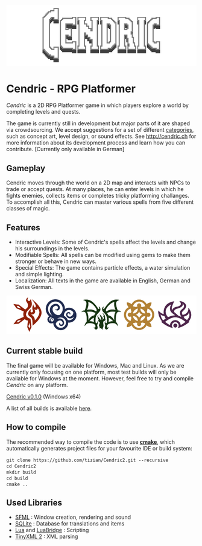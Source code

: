 ![cendric logo](images/title.png)
# Cendric - RPG Platformer

*Cendric* is a 2D RPG Platformer game in which players explore a world by completing levels and quests.

The game is currently still in development but major parts of it are shaped via crowdsourcing. We accept suggestions for a set of different <a href="http://cendric.ch/contribute">categories</a>, such as concept art, level design, or sound effects. See http://cendric.ch for more information about its development process and learn how you can contribute. [Currently only available in German]

## Gameplay

Cendric moves through the world on a 2D map and interacts with NPCs to trade or accept quests. At many places, he can enter levels in which he fights enemies, collects items or completes tricky platforming challanges. To accomplish all this, Cendric can master various spells from five different classes of magic.

## Features

- Interactive Levels: Some of Cendric's spells affect the levels and change his surroundings in the levels.
- Modifiable Spells: All spells can be modified using gems to make them stronger or behave in new ways.
- Special Effects: The game contains particle effects, a water simulation and simple lighting.
- Localization: All texts in the game are available in English, German and Swiss German.

![cendric icons](images/icons.png)

## Current stable build

The final game will be available for Windows, Mac and Linux. As we are currently only focusing on one platform, most test builds will only be available for Windows at the moment. However, feel free to try and compile *Cendric* on any platform.

[Cendric v0.1.0](https://github.com/tizian/Cendric2/releases/download/v0.1.0/cendric_v0.1.0.zip) (Windows x64)

A list of all builds is available [here](https://github.com/tizian/Cendric2/releases).

## How to compile

The recommended way to compile the code is to use [**cmake**](https://cmake.org/), which automatically generates project files for your favourite IDE or build system:
```
git clone https://github.com/tizian/Cendric2.git --recursive
cd Cendric2
mkdir build
cd build
cmake ..
```

## Used Libraries

* [SFML](http://www.sfml-dev.org/) : Window creation, rendering and sound
* [SQLite](https://www.sqlite.org/) : Database for translations and items
* [Lua](http://www.lua.org/work/) and [LuaBridge](https://github.com/vinniefalco/LuaBridge) : Scripting
* [TinyXML 2](http://www.grinninglizard.com/tinyxml2/index.html) : XML parsing


